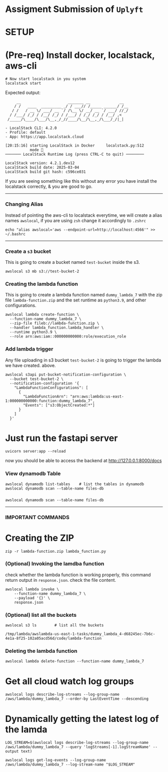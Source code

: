 # Assigment Submission of `Uplyft`


# SETUP 
# (Pre-req) Install docker, localstack, aws-cli
```
# Now start localstack in you system 
localstack start  
```

Expected output: 
``` 
     __                     _______ __             __
    / /   ____  _________ _/ / ___// /_____ ______/ /__
   / /   / __ \/ ___/ __ `/ /\__ \/ __/ __ `/ ___/ //_/
  / /___/ /_/ / /__/ /_/ / /___/ / /_/ /_/ / /__/ ,<
 /_____/\____/\___/\__,_/_//____/\__/\__,_/\___/_/|_|

- LocalStack CLI: 4.2.0
- Profile: default
- App: https://app.localstack.cloud

[20:15:16] starting LocalStack in Docker     localstack.py:512
           mode 🐳                                            
─────── LocalStack Runtime Log (press CTRL-C to quit) ────────

LocalStack version: 4.2.1.dev12
LocalStack build date: 2025-03-04
LocalStack build git hash: c596ce031

```
If you are seeing something like this without any error you have install the localstack correctly, & you are good to go. 

---
### Changing Alias 
Instead of pointing the aws-cli to localstack everytime, we will create a alias names `awslocal`, if you are using `zsh` change it accordingly to `.zshrc`
```
echo "alias awslocal='aws --endpoint-url=http://localhost:4566'" >> ~/.bashrc
```
---


### Create a `s3` bucket
This is going to create a bucket named `test-bucket` inside the s3.  
```
awslocal s3 mb s3://test-bucket-2 
```

### Creating the lambda function 
This is going to create a lambda function named `dummy_lambda_7` with the zip file `lambda-function.zip` and the set runtime as `python3.9`, and other configurations.   
```
awslocal lambda create-function \
  --function-name dummy_lambda_7 \
  --zip-file fileb://lambda-function.zip \
  --handler lambda_function.lambda_handler \
  --runtime python3.9 \
  --role arn:aws:iam::000000000000:role/execution_role
```


### Add lambda trigger 
Any file uploading in s3 bucket `test-bucket-2` is going to trigger the lambda we have created. above. 
```
awslocal s3api put-bucket-notification-configuration \
  --bucket test-bucket-2 \
  --notification-configuration '{
    "LambdaFunctionConfigurations": [
      {
        "LambdaFunctionArn": "arn:aws:lambda:us-east-1:000000000000:function:dummy_lambda_7",
        "Events": ["s3:ObjectCreated:*"]
      }
    ]
  }'
```

# Just run the fastapi server 
```
uvicorn server:app --reload
```
now you should be able to access the backend at http://127.0.0.1:8000/docs

### View dynamodb Table 
```
awslocal dynamodb list-tables    # list the tables in dynamodb 
awslocal dynamodb scan --table-name files-db
```

### 
```
awslocal dynamodb scan --table-name files-db
```


---
### IMPORTANT COMMANDS


# Creating the ZIP 
```
zip -r lambda-function.zip lambda_function.py
```

### (Optional) Invoking the lamdba function 
check whether the lambda function is working properly, this command return output in `response.json`. check the file content.   

```
awslocal lambda invoke \
    --function-name dummy_lambda_7 \
    --payload '{}' \
    response.json
```



### (Optional) list all the buckets 
```
awslocal s3 ls        # list all the buckets  
```


```
/tmp/lambda/awslambda-us-east-1-tasks/dummy_lambda_4-d68245ec-7b6c-4e1a-8f25-102a05acd56d/code/lambda-function
``` 



### Deleting the lambda function 
```
awslocal lambda delete-function --function-name dummy_lambda_7
```


# Get all cloud watch log groups 
```
awslocal logs describe-log-streams --log-group-name /aws/lambda/dummy_lambda_7 --order-by LastEventTime --descending
```



# Dynamically getting the latest log of the lamda 
```
LOG_STREAM=$(awslocal logs describe-log-streams --log-group-name /aws/lambda/dummy_lambda_7 --query 'logStreams[-1].logStreamName' --output text)

awslocal logs get-log-events --log-group-name /aws/lambda/dummy_lambda_7 --log-stream-name "$LOG_STREAM"
```

